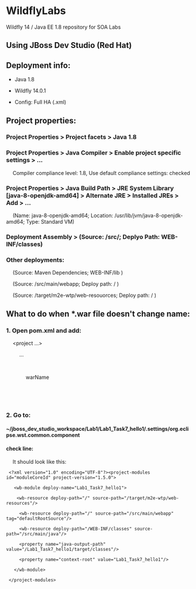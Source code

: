 # WildflyLabs
Wildfly 14 / Java EE 1.8 repository for SOA Labs

## Using JBoss Dev Studio (Red Hat)

## Deployment info: 
  
 - Java 1.8 
 
 - Wildfly 14.0.1 
 
 - Config: Full HA (.xml) 
 
  
## Project properties: 
  
### Project Properties > Project facets > Java 1.8 
 
### Project Properties > Java Compiler > Enable project specific settings > ... 
 
   Compiler compliance level: 1.8, Use default compliance settings: checked 
 
### Project Properties > Java Build Path > JRE System Library [java-8-openjdk-amd64] > Alternate JRE > Installed JREs > Add > ... 
 
   (Name: java-8-openjdk-amd64; Location: /usr/lib/jvm/java-8-openjdk-amd64; Type: Standard VM) 
 
### Deployment Assembly > (Source: /src/; Deplyo Path: WEB-INF/classes) 
 
### Other deployments: 
 
   (Source: Maven Dependencies; WEB-INF/lib ) 
 
   (Source: /src/main/webapp; Deploy path: / ) 
 
   (Source: /target/m2e-wtp/web-resouorces; Deploy path: / ) 
 
  
## What to do when *.war file doesn't change name: 
  
### 1. Open pom.xml and add: 
 
   <project ...> 
 
     ... 
 
     <build> 
 
       <finalName> warName </finalName> 
 
     </build> 
 
   </project> 
 
### 2. Go to: 
 
#### ~/jboss_dev_studio_workspace/Lab1/Lab1_Task7_hello1/.settings/org.eclipse.wst.common.component 
 
#### check line: <wb-module deploy-name="hello1"> 
 
   It should look like this: 
 

```
 <?xml version="1.0" encoding="UTF-8"?><project-modules id="moduleCoreId" project-version="1.5.0"> 
 
   <wb-module deploy-name="Lab1_Task7_hello1"> 
 
    <wb-resource deploy-path="/" source-path="/target/m2e-wtp/web-resources"/> 
 
     <wb-resource deploy-path="/" source-path="/src/main/webapp" tag="defaultRootSource"/> 
 
     <wb-resource deploy-path="/WEB-INF/classes" source-path="/src/main/java"/> 
 
     <property name="java-output-path" value="/Lab1_Task7_hello1/target/classes"/> 
 
     <property name="context-root" value="Lab1_Task7_hello1"/> 
 
   </wb-module> 
 
 </project-modules> 
```


